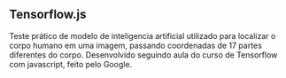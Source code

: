 ## Tensorflow.js

Teste prático de modelo de inteligencia artificial utilizado para localizar o corpo humano em uma imagem, passando coordenadas de 17 partes diferentes do corpo. Desenvolvido seguindo aula do curso de Tensorflow com javascript, feito pelo Google.
